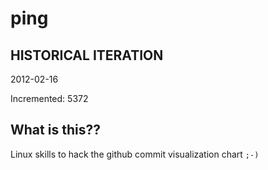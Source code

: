 # ping

## HISTORICAL ITERATION
2012-02-16

Incremented: 5372

## What is this?? 
Linux skills to hack the github commit visualization chart `;-)`
